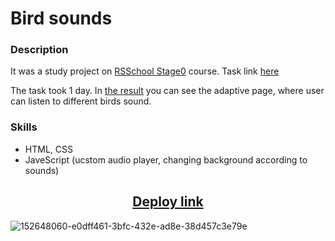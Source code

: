 # Bird sounds

### Description
It was a study project on [RSSchool Stage0](https://rs.school/js-stage0/) course. Task link [here](https://github.com/rolling-scopes-school/tasks/blob/master/tasks/js30%23/js30-1.md)<br>

The task took 1 day. In [the result](https://pesukarhutg.github.io/custom-bird-sounds/) you can see the adaptive page, where user can listen to different birds sound.

### Skills
- HTML, CSS
- JaveScript (ucstom audio player, changing background according to sounds)

<h2 align="center"><a href="https://pesukarhutg.github.io/custom-bird-sounds/" target="_blank">Deploy link</a></h2>

![152648060-e0dff461-3bfc-432e-ad8e-38d457c3e79e](https://user-images.githubusercontent.com/39487464/209463992-c7e708a8-9b27-4c7a-b5ba-1b95006b4616.jpg)

